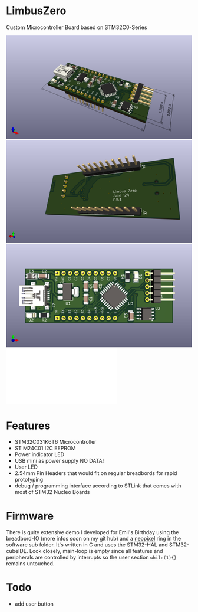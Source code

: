 # LimbusZero
Custom Microcontroller Board based on STM32C0-Series

![front](/Images/LimbusZero1.png)
![back](/Images/LimbusZero2.png)
![top](/Images/LimbusZero3.png)
![schematics](/Images/LimbusZero.pdf)

# Features
- STM32C031K6T6 Microcontroller
- ST M24C01 I2C EEPROM
- Power indicator LED
- USB mini as power supply NO DATA!
- User LED
- 2.54mm Pin Headers that would fit on regular breadbords for rapid prototyping
- debug / programming interface according to STLink that comes with most of STM32 Nucleo Boards

# Firmware
There is quite extensive demo I developed for Emil's Birthday using the breadbord-IO (more infos soon on my git hub) and a [neopixel](https://www.az-delivery.de/products/kopie-von-rgb-led-ring-ws2812-mit-12-rgb-leds-5v-fuer-arduino?_pos=3&_psq=led+&_ss=e&_v=1.0) ring in the software sub folder. It's written in C and uses the STM32-HAL and STM32-cubeIDE. Look closely, main-loop is empty since all features and peripherals are controlled by interrupts so the user section `while(1){}` remains untouched. 

# Todo
- add user button